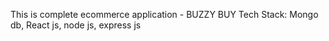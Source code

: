This is complete ecommerce application - BUZZY BUY 
Tech Stack: Mongo db, React js, node js, express js
